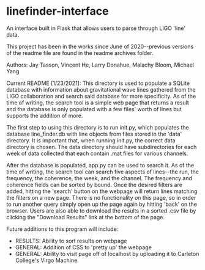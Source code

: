 # linefinder-interface
An interface built in Flask that allows users to parse through LIGO 'line' data.

This project has been in the works since June of 2020--previous versions of the readme file are found in the readme archives folder.

Authors: Jay Tasson, Vincent He, Larry Donahue, Malachy Bloom, Michael Yang

Current README [1/23/2021]:
This directory is used to populate a SQLite database with information about gravitational wave lines gathered from the LIGO collaboration and search said database for more specificity. As of the time of writing, the search tool is a simple web page that returns a result and the database is only populated with a few files' worth of lines but supports the addition of more.

The first step to using this directory is to run init.py, which populates the database line_finder.db with line objects from files stored in the 'data' directory. It is important that, when running init.py, the correct data directory is chosen. The data directory should have subdirectories for each week of data collected that each contain .mat files for various channels.

After the database is populated, app.py can be used to search it. As of the time of writing, the search tool can search five aspects of lines--the run, the frequency, the coherence, the week, and the channel. The frequency and coherence fields can be sorted by bound. Once the desired filters are added, hitting the 'search' button on the webpage will return lines matching the filters on a new page. There is no functionality on this page, so in order to run another query simply open up the page again by hitting 'back' on the browser. Users are also able to download the results in a sorted .csv file by clicking the "Download Results" link at the bottom of the page.

Future additions to this program will include:
 - RESULTS: Ability to sort results on webpage
 - GENERAL: Addition of CSS to 'pretty up' the webpage
 - GENERAL: Ability to visit page off of localhost by uploading it to Carleton College's Virgo Machine.
